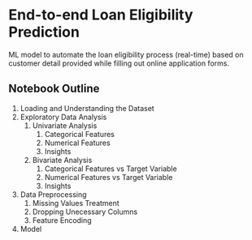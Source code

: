# End-to-end Loan Eligibility Prediction
ML model to automate the loan eligibility process (real-time)  based on customer detail provided while filling out online application forms.

## Notebook Outline
1. Loading and Understanding the Dataset
2. Exploratory Data Analysis
    1. Univariate Analysis
        1. Categorical Features
        2. Numerical Features
        3. Insights
    3. Bivariate Analysis
        1. Categorical Features vs Target Variable
        2. Numerical Features vs Target Variable
        3. Insights
3. Data Preprocessing
    1. Missing Values Treatment
    2. Dropping Unecessary Columns
    3. Feature Encoding 
4. Model
